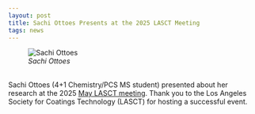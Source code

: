 ```yaml
---
layout: post
title: Sachi Ottoes Presents at the 2025 LASCT Meeting
tags: news
---
```


<figure>
  <img src="https://lesliehamachi.github.io/images/Sachi_Ottoes.png" alt="Sachi Ottoes" title="Sachi Ottoes">
  <figcaption><em>Sachi Ottoes</em></figcaption>
</figure>  
<br>
Sachi Ottoes (4+1 Chemistry/PCS MS student) presented about her research at the 2025 <a href="https://lasct.org/wp-content/uploads/2025/05/LASCT_May_Bulletin_2025.pdf">May LASCT meeting</a>. Thank you to the Los Angeles Society for Coatings Technology (LASCT) for hosting a successful event.
